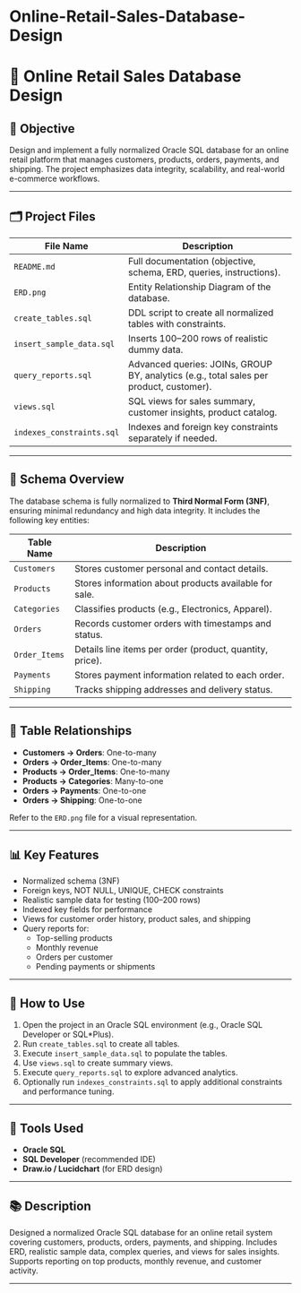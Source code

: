# Online-Retail-Sales-Database-Design
# 🛒 Online Retail Sales Database Design

## 📌 Objective

Design and implement a fully normalized Oracle SQL database for an online retail platform that manages customers, products, orders, payments, and shipping. The project emphasizes data integrity, scalability, and real-world e-commerce workflows.

---

## 🗂️ Project Files

| File Name                 | Description                                                                             |
|--------------------------|-----------------------------------------------------------------------------------------|
| `README.md`              | Full documentation (objective, schema, ERD, queries, instructions).                     |
| `ERD.png`                | Entity Relationship Diagram of the database.                                            |
| `create_tables.sql`      | DDL script to create all normalized tables with constraints.                            |
| `insert_sample_data.sql` | Inserts 100–200 rows of realistic dummy data.                                           |
| `query_reports.sql`      | Advanced queries: JOINs, GROUP BY, analytics (e.g., total sales per product, customer). |
| `views.sql`              | SQL views for sales summary, customer insights, product catalog.                        |
| `indexes_constraints.sql`| Indexes and foreign key constraints separately if needed.                               |

---

## 🧩 Schema Overview

The database schema is fully normalized to **Third Normal Form (3NF)**, ensuring minimal redundancy and high data integrity. It includes the following key entities:

| Table Name    | Description                                |
|---------------|--------------------------------------------|
| `Customers`   | Stores customer personal and contact details. |
| `Products`    | Stores information about products available for sale. |
| `Categories`  | Classifies products (e.g., Electronics, Apparel). |
| `Orders`      | Records customer orders with timestamps and status. |
| `Order_Items` | Details line items per order (product, quantity, price). |
| `Payments`    | Stores payment information related to each order. |
| `Shipping`    | Tracks shipping addresses and delivery status. |

---

## 🔗 Table Relationships

- **Customers → Orders**: One-to-many  
- **Orders → Order_Items**: One-to-many  
- **Products → Order_Items**: One-to-many  
- **Products → Categories**: Many-to-one  
- **Orders → Payments**: One-to-one  
- **Orders → Shipping**: One-to-one  

Refer to the `ERD.png` file for a visual representation.

---

## 📊 Key Features

- Normalized schema (3NF)
- Foreign keys, NOT NULL, UNIQUE, CHECK constraints
- Realistic sample data for testing (100–200 rows)
- Indexed key fields for performance
- Views for customer order history, product sales, and shipping
- Query reports for:
  - Top-selling products
  - Monthly revenue
  - Orders per customer
  - Pending payments or shipments

---

## 🚀 How to Use

1. Open the project in an Oracle SQL environment (e.g., Oracle SQL Developer or SQL*Plus).
2. Run `create_tables.sql` to create all tables.
3. Execute `insert_sample_data.sql` to populate the tables.
4. Use `views.sql` to create summary views.
5. Execute `query_reports.sql` to explore advanced analytics.
6. Optionally run `indexes_constraints.sql` to apply additional constraints and performance tuning.

---

## 📎 Tools Used

- **Oracle SQL**
- **SQL Developer** (recommended IDE)
- **Draw.io / Lucidchart** (for ERD design)

---

## 📚 Description 

Designed a normalized Oracle SQL database for an online retail system covering customers, products, orders, payments, and shipping. Includes ERD, realistic sample data, complex queries, and views for sales insights. Supports reporting on top products, monthly revenue, and customer activity.

---
